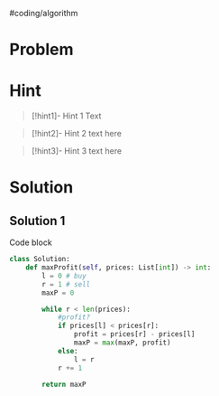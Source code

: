 #coding/algorithm 

# Problem

# Hint
>[!hint1]- Hint 1
>Text

>[!hint2]- Hint 2
>text here

> [!hint3]- Hint 3
> text here

# Solution 

## Solution 1
Code block
```python 
class Solution:
    def maxProfit(self, prices: List[int]) -> int:
        l = 0 # buy
        r = 1 # sell
        maxP = 0 

        while r < len(prices):
            #profit?
            if prices[l] < prices[r]:
                profit = prices[r] - prices[l]
                maxP = max(maxP, profit)
            else: 
                l = r
            r += 1

        return maxP
```


